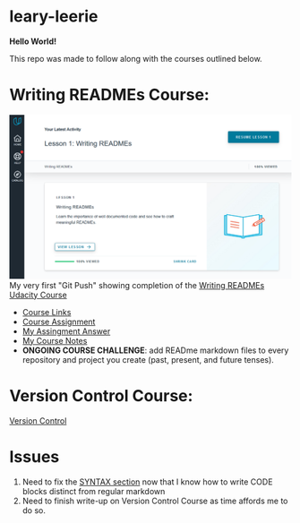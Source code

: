 # leary-leerie
**Hello World!**<br>

This repo was made to follow along with the courses outlined below.<br>

# Writing READMEs Course:
![Course Completion](https://github.com/EO4wellness/leary-leerie/blob/master/images/Writing-READMEs.png)
My very first "Git Push"  showing completion of the [Writing READMEs Udacity Course](https://classroom.udacity.com/courses/ud777)

* [Course Links](https://github.com/EO4wellness/leary-leerie/blob/master/course-links.md)
* [Course Assignment](https://github.com/EO4wellness/leary-leerie/blob/master/lesson-exercise-original.html) 
* [My Assingment Answer](https://github.com/EO4wellness/leary-leerie/blob/master/lesson-exercise-my-md-file.md) 
* [My Course Notes](https://github.com/EO4wellness/leary-leerie/blob/master/READme-course-notes.md)
* **ONGOING COURSE CHALLENGE**: add READme markdown files to every repository and project you create (past, present, and future tenses).

# Version Control Course: 
[Version Control](https://classroom.udacity.com/courses/ud123)


# Issues 
1.  Need to fix the [SYNTAX section](https://github.com/EO4wellness/leary-leerie/blob/master/READme-course-notes.md) now that I know how to write CODE blocks distinct from regular markdown 
2.  Need to finish write-up on Version Control Course as time affords me to do so. 

